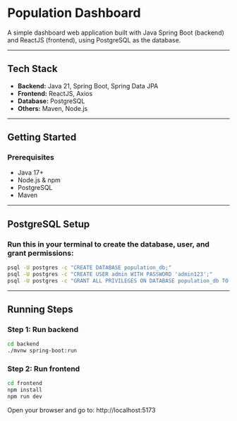 # Population Dashboard

A simple dashboard web application built with Java Spring Boot (backend) and ReactJS (frontend), using PostgreSQL as the database.

---

## Tech Stack

- **Backend:** Java 21, Spring Boot, Spring Data JPA
- **Frontend:** ReactJS, Axios
- **Database:** PostgreSQL
- **Others:** Maven, Node.js

---

##  Getting Started

### Prerequisites

- Java 17+
- Node.js & npm
- PostgreSQL
- Maven

---

## PostgreSQL Setup

###  Run this in your terminal to create the database, user, and grant permissions:

```bash
psql -U postgres -c "CREATE DATABASE population_db;"
psql -U postgres -c "CREATE USER admin WITH PASSWORD 'admin123';"
psql -U postgres -c "GRANT ALL PRIVILEGES ON DATABASE population_db TO admin;"
```

---

## Running Steps

### Step 1: Run backend

```bash
cd backend
./mvnw spring-boot:run
```

### Step 2: Run frontend

```bash
cd frontend
npm install
npm run dev
```
Open your browser and go to: http://localhost:5173

